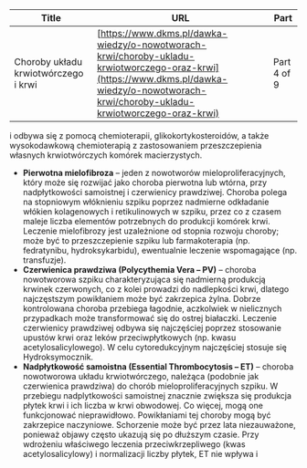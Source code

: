 | **Title**       | **URL**           | **Part**              |
|-----------------|-------------------|-----------------------|
| Choroby układu krwiotwórczego i krwi         | [https://www.dkms.pl/dawka-wiedzy/o-nowotworach-krwi/choroby-ukladu-krwiotworczego-oraz-krwi](https://www.dkms.pl/dawka-wiedzy/o-nowotworach-krwi/choroby-ukladu-krwiotworczego-oraz-krwi)    | Part 4 of 9          |

 i odbywa się z pomocą chemioterapii, glikokortykosteroidów, a także wysokodawkową chemioterapią z zastosowaniem przeszczepienia własnych krwiotwórczych komórek macierzystych.
* **Pierwotna mielofibroza** – jeden z nowotworów mieloproliferacyjnych, który może się rozwijać jako choroba pierwotna lub wtórna, przy nadpłytkowości samoistnej i czerwienicy prawdziwej. Choroba polega na stopniowym włóknieniu szpiku poprzez nadmierne odkładanie włókien kolagenowych i retikulinowych w szpiku, przez co z czasem maleje liczba elementów potrzebnych do produkcji komórek krwi. Leczenie mielofibrozy jest uzależnione od stopnia rozwoju choroby; może być to przeszczepienie szpiku lub farmakoterapia (np. fedratynibu, hydroksykarbidu), ewentualnie leczenie wspomagające (np. transfuzje).
* **Czerwienica prawdziwa (Polycythemia Vera – PV)** – choroba nowotworowa szpiku charakteryzująca się nadmierną produkcją krwinek czerwonych, co z kolei prowadzi do nadlepkości krwi, dlatego najczęstszym powikłaniem może być zakrzepica żylna. Dobrze kontrolowana choroba przebiega łagodnie, aczkolwiek w nielicznych przypadkach może transformować się do ostrej białaczki. Leczenie czerwienicy prawdziwej odbywa się najczęściej poprzez stosowanie upustów krwi oraz leków przeciwpłytkowych (np. kwasu acetylosalicylowego). W celu cytoredukcyjnym najczęściej stosuje się Hydroksymocznik.
* **Nadpłytkowość samoistna (Essential Thrombocytosis – ET)** – choroba nowotworowa układu krwiotwórczego, należąca (podobnie jak czerwienica prawdziwa) do chorób mieloproliferacyjnych szpiku. W przebiegu nadplytkowości samoistnej znacznie zwiększa się produkcja płytek krwi i ich liczba w krwi obwodowej. Co więcej, mogą one funkcjonować nieprawidłowo. Powikłaniami tej choroby mogą być zakrzepice naczyniowe. Schorzenie może być przez lata niezauważone, ponieważ objawy często ukazują się po dłuższym czasie. Przy wdrożeniu właściwego leczenia przeciwkrzepliwego (kwas acetylosalicylowy) i normalizacji liczby płytek, ET nie wpływa i